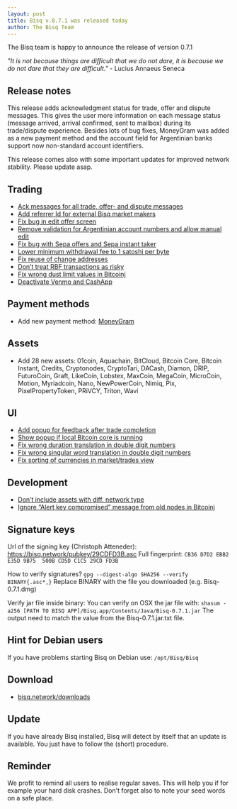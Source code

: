 ```yaml
---
layout: post
title: Bisq v.0.7.1 was released today
author: The Bisq Team
---
```


The Bisq team is happy to announce the release of version 0.7.1

_"It is not because things are difficult that we do not dare, it is because we do not dare that they are difficult."_ - Lucius Annaeus Seneca 

## Release notes
This release adds acknowledgment status for trade, offer and dispute messages. 
This gives the user more information on each message status (message arrived, arrival confirmed, sent to mailbox) during its trade/dispute experience.
Besides lots of bug fixes, MoneyGram was added as a new payment method and the account field for Argentinian banks support now non-standard account identifiers. 

This release comes also with some important updates for improved network stability.
Please update asap.

## Trading
- [Ack messages for all trade, offer- and dispute messages](https://github.com/bisq-network/bisq-desktop/issues/1585)
- [Add referrer Id for external Bisq market makers](https://github.com/bisq-network/proposals/issues/28)
- [Fix bug in edit offer screen](https://github.com/bisq-network/bisq-desktop/pull/1583) 
- [Remove validation for Argentinian account numbers and allow manual edit](https://github.com/bisq-network/bisq-desktop/pull/1553)
- [Fix bug with Sepa offers and Sepa instant taker](https://github.com/bisq-network/bisq-core/issues/117)
- [Lower minimum withdrawal fee to 1 satoshi per byte](https://github.com/bisq-network/bisq-core/pull/111)
- [Fix reuse of change addresses](https://github.com/bisq-network/bisq-core/pull/113)
- [Don’t treat RBF transactions as risky](https://github.com/bisq-network/bisq-core/pull/124)
- [Fix wrong dust limit values in Bitcoinj](https://github.com/bisq-network/bitcoinj/commit/bbcb39b1c33c61f146265ace94ae54e21e1b8e47)
- [Deactivate Venmo and CashApp](https://github.com/bisq-network/bisq-core/pull/115)

## Payment methods
- Add new payment method: [MoneyGram](https://github.com/bisq-network/bisq-desktop/pull/1522)

## Assets
- Add 28 new assets: 01coin, Aquachain, BitCloud, Bitcoin Core, Bitcoin Instant, Credits, Cryptonodes, CryptoTari, DACash, Diamon, DRIP, FuturoCoin, Graft, LikeCoin, Lobstex, MaxCoin, MegaCoin, MicroCoin, Motion, Myriadcoin, Nano, NewPowerCoin, Nimiq, Pix, PixelPropertyToken, PRiVCY, Triton, Wavi

## UI
- [Add popup for feedback after trade completion](https://github.com/bisq-network/bisq-desktop/issues/1584)
- [Show popup if local Bitcoin core is running](https://github.com/bisq-network/bisq-desktop/issues/1566)
- [Fix wrong duration translation in double digit numbers](https://github.com/bisq-network/bisq-desktop/pull/1552)
- [Fix wrong singular word translation in double digit numbers](https://github.com/bisq-network/bisq-desktop/issues/1549)
- [Fix sorting of currencies in market/trades view](https://github.com/bisq-network/bisq-desktop/pull/1591)

## Development
- [Don’t include assets with diff. network type](https://github.com/bisq-network/bisq-core/pull/129)
- [Ignore “Alert key compromised” message from old nodes in Bitcoinj](https://github.com/bisq-network/bitcoinj/commit/6728ef8bfd685547fe38586302514f2eca6d426c)

## Signature keys
Url of the signing key (Christoph Atteneder): https://bisq.network/pubkey/29CDFD3B.asc
Full fingerprint: `CB36 D7D2 EBB2 E35D 9B75  500B CD5D C1C5 29CD FD3B`

How to verify signatures?
`gpg --digest-algo SHA256 --verify BINARY{.asc*,}`
Replace BINARY with the file you downloaded (e.g. Bisq-0.7.1.dmg)

Verify jar file inside binary:
You can verify on OSX the jar file with:
`shasum -a256 [PATH TO BISQ APP]/Bisq.app/Contents/Java/Bisq-0.7.1.jar`
The output need to match the value from the Bisq-0.7.1.jar.txt file.

## Hint for Debian users
If you have problems starting Bisq on Debian use: `/opt/Bisq/Bisq`

## Download
- [bisq.network/downloads](https://bisq.network/downloads/)

## Update
If you have already Bisq installed, Bisq will detect by itself that an update is available.
You just have to follow the (short) procedure.

## Reminder
We profit to remind all users to realise regular saves.
This will help you if for example your hard disk crashes.
Don't forget also to note your seed words on a safe place.

